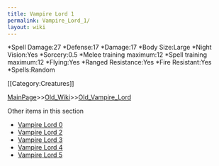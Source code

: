 ```yaml
---
title: Vampire Lord 1
permalink: Vampire_Lord_1/
layout: wiki
---
```

*Spell Damage:27
*Defense:17
*Damage:17
*Body Size:Large
*Night Vision:Yes
*Sorcery:0.5
*Melee training maximum:12
*Spell training maximum:12
*Flying:Yes
*Ranged Resistance:Yes
*Fire Resistant:Yes
*Spells:Random

[[Category:Creatures]]

[MainPage](/keeperrl_wiki/ "wikilink")>>[Old_Wiki](/keeperrl_wiki/Old_Wiki "wikilink")>>[Old_Vampire_Lord](/keeperrl_wiki/Old_Vampire_Lord "wikilink")

Other items in this section
-    [Vampire Lord 0](/keeperrl_wiki/Vampire_Lord_0 "wikilink")
-    [Vampire Lord 2](/keeperrl_wiki/Vampire_Lord_2 "wikilink")
-    [Vampire Lord 3](/keeperrl_wiki/Vampire_Lord_3 "wikilink")
-    [Vampire Lord 4](/keeperrl_wiki/Vampire_Lord_4 "wikilink")
-    [Vampire Lord 5](/keeperrl_wiki/Vampire_Lord_5 "wikilink")
